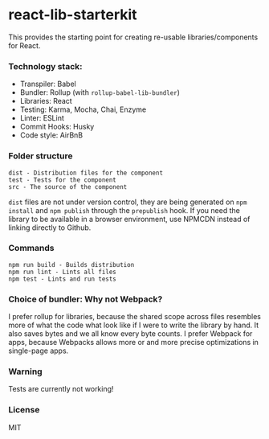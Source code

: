 # react-lib-starterkit
This provides the starting point for creating re-usable libraries/components for React.

### Technology stack:
- Transpiler: Babel
- Bundler: Rollup (with `rollup-babel-lib-bundler`)
- Libraries: React
- Testing: Karma, Mocha, Chai, Enzyme
- Linter: ESLint
- Commit Hooks: Husky
- Code style: AirBnB

### Folder structure
```
dist - Distribution files for the component
test - Tests for the component
src - The source of the component
```

`dist` files are not under version control, they are being generated on `npm install` and `npm publish` through the `prepublish` hook. If you need the library to be available in a browser environment, use NPMCDN instead of linking directly to Github.

### Commands
```
npm run build - Builds distribution
npm run lint - Lints all files
npm test - Lints and run tests
```

### Choice of bundler: Why not Webpack?
I prefer rollup for libraries, because the shared scope across files resembles more of what the code what look like if I were to write the library by hand. It also saves bytes and we all know every byte counts.
I prefer Webpack for apps, because Webpacks allows more or and more precise optimizations in single-page apps.

### Warning
Tests are currently not working!

### License
MIT
